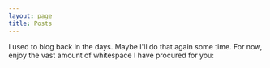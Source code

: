 ```yaml
---
layout: page
title: Posts
---
```


I used to blog back in the days. Maybe I'll do that again some time. For now, enjoy the vast amount of whitespace I have procured for you: